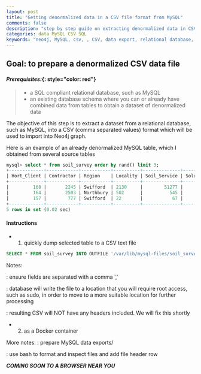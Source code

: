 ```yaml
---
layout: post
title: "Getting denormalized data in a CSV file format from MySQL"
comments: false
description: "step by step guide on extracting denormalized data in CSV format from MySQL"
categories: data MySQL CSV SQL
keywords: "neo4j, MySQL, csv, , CSV, data export, relational database, denormalized"
---
```


## Goal: to prepare a denormalized CSV data file

#### *Prerequisites:*{: style="color: red"}

> - a SQL compliant relational database, such as MySQL
> - an existing database schema where you can or already have combined data from tables to obtain a dataset of denormalized data

The objective of this step is to extract a dataset from a relational database, such as MySQL, into a CSV (comma separated values) format which will be used to import into Neo4j graph.

Here is an example of an already denormalized MySQL table, which I obtained from several source tables

```sql
mysql> select * from soil_survey order by rand() limit 3;
+-------------+------------+-----------+----------+--------------+----------+---------------+---------------+---------------+--------------+
| Hort_Client | Contractor | Region    | Locality | Soil_Service | Solution | Soil_Issue    | Date_Reported | Date_Actioned | DaysToAction |
+-------------+------------+-----------+----------+--------------+----------+---------------+---------------+---------------+--------------+
|         168 |       2245 | Swifford  | 2130     |        51277 |     2118 | Compaction    | 2010-12-27    | 2011-03-14    |           77 |
|         164 |       2503 | Northbury | 502      |          545 |     7866 | Acidification | 2010-06-28    | 2010-12-06    |          161 |
|         157 |        777 | Swifford  | 22       |           67 |     5739 | Erosion       | 2013-12-23    | 2014-04-14    |          112 |
+-------------+------------+-----------+----------+--------------+----------+---------------+---------------+---------------+--------------+
5 rows in set (0.02 sec)

```

#### Instructions

- 1. quickly dump selected table to a CSV text file

```sql
SELECT * FROM soil_survey INTO OUTFILE '/var/lib/mysql-files/soil_survey.csv' FIELDS TERMINATED BY ',' LINES TERMINATED BY '\n';
```

Notes:
  
  : ensure fields are separated with a comma ','
  
  : database will write the file to a location that you will require root access, such as sudo, in order to move to a more suitable location for further processing
  
  : resulting CSV will NOT have any headers included. We will fix this shortly

- 2. as a Docker container

More notes:
: prepare MySQL data exports/

:  use bash to format and inspect files and add file header row

**_COMING SOON TO A BROWSER NEAR YOU_**
